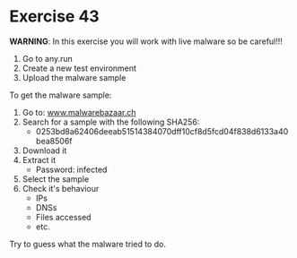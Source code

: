# Exercise 43

**WARNING**: In this exercise you will work with live malware so be careful!!!

1. Go to any.run
2. Create a new test environment
3. Upload the malware sample

To get the malware sample:

1. Go to: www.malwarebazaar.ch
2. Search for a sample with the following SHA256:
    * 0253bd8a62406deeab51514384070dff10cf8d5fcd04f838d6133a40bea8506f
3. Download it
4. Extract it
    * Password: infected
5. Select the sample
6. Check it's behaviour
   - IPs
   - DNSs
   - Files accessed
   - etc.

Try to guess what the malware tried to do.